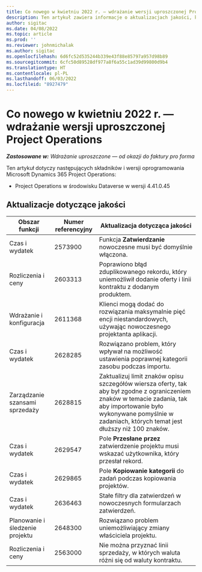 ```yaml
---
title: Co nowego w kwietniu 2022 r. — wdrażanie wersji uproszczonej Project Operations
description: Ten artykuł zawiera informacje o aktualizacjach jakości, które są dostępne w wydaniu z kwietnia 2022 r. wdrożenia Microsoft Dynamics 365 Project Operations lite.
author: sigitac
ms.date: 04/08/2022
ms.topic: article
ms.prod: ''
ms.reviewer: johnmichalak
ms.author: sigitac
ms.openlocfilehash: 6d6fc52d535244b339e43f88e85797a957d98b89
ms.sourcegitcommit: 6cfc50d89528df977a8f6a55c1ad39d99800d9b4
ms.translationtype: HT
ms.contentlocale: pl-PL
ms.lasthandoff: 06/03/2022
ms.locfileid: "8927479"
---
```

# <a name="whats-new-april-2022---project-operations-lite-deployment"></a>Co nowego w kwietniu 2022 r. — wdrażanie wersji uproszczonej Project Operations

_**Zastosowane w:** Wdrażanie uproszczone — od okazji do faktury pro forma_

Ten artykuł dotyczy następujących składników i wersji oprogramowania Microsoft Dynamics 365 Project Operations:

- Project Operations w środowisku Dataverse w wersji 4.41.0.45

## <a name="quality-updates"></a>Aktualizacje dotyczące jakości

| Obszar funkcji | Numer referencyjny | Aktualizacja dotycząca jakości |
| --- | --- | --- |
| Czas i wydatek | 2573900 | Funkcja **Zatwierdzanie** nowoczesne musi być domyślnie włączona. |
| Rozliczenia i ceny | 2603313 | Poprawiono błąd zduplikowanego rekordu, który uniemożliwił dodanie oferty i linii kontraktu z dodanym produktem. |
| Wdrażanie i konfiguracja | 2611368 | Klienci mogą dodać do rozwiązania maksymalnie pięć encji niestandardowych, używając nowoczesnego projektanta aplikacji. |
| Czas i wydatek | 2628285 | Rozwiązano problem, który wpływał na możliwość ustawienia poprawnej kategorii zasobu podczas importu. |
|   Zarządzanie szansami sprzedaży| 2628815 | Zaktualizuj limit znaków opisu szczegółów wiersza oferty, tak aby był zgodne z ograniczeniem znaków w temacie zadania, tak aby importowanie było wykonywane pomyślnie w zadaniach, których temat jest dłuższy niż 100 znaków. |
| Czas i wydatek| 2629547 | Pole **Przesłane przez** zatwierdzenie projektu musi wskazać użytkownika, który przesłał rekord. |
| Czas i wydatek| 2629865 | Pole **Kopiowanie kategorii** do zadań podczas kopiowania projektów. |
| Czas i wydatek| 2636463 | Stałe filtry dla zatwierdzeń w nowoczesnych formularzach zatwierdzeń. |
| Planowanie i śledzenie projektu | 2648300 | Rozwiązano problem uniemożliwiający zmiany właściciela projektu. |
| Rozliczenia i ceny | 2563000 | Nie można przyznać linii sprzedaży, w których waluta różni się od waluty kontraktu. |
